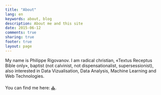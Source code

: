 ```yaml
---
title: "About"
lang: en
keywords: about, blog
description: About me and this site
date: 2015-06-12
comments: true
sharing: true
footer: true
layout: page
---
```


My name is Philippe Rigovanov. I am radical christian, «Textus Receptus Bible only», baptist (not&nbsp;calvinist, not&nbsp;dispensationalist, supersessionist), also interested in Data Vizualisation, Data Analysis, Machine Learning and Web Technologies.

You can find me here: <a href="{{ site.links.church }}" title="My Local Church">⛪</a>.
